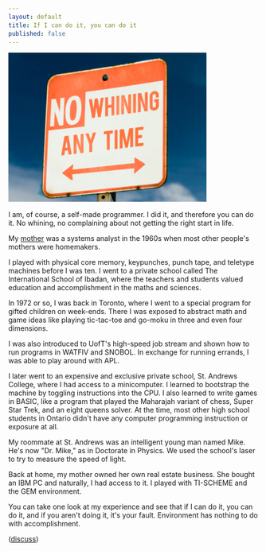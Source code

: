 ```yaml
---
layout: default
title: If I can do it, you can do it
published: false
---
```


![No whining](/assets/images/no-whining.jpg)

I am, of course, a self-made programmer. I did it, and therefore you can do it. No whining, no complaining about not getting the right start in life.

My [mother] was a systems analyst in the 1960s when most other people's mothers were homemakers.

I played with physical core memory, keypunches, punch tape, and teletype machines before I was ten. I went to a private school called The International School of Ibadan, where the teachers and students valued education and accomplishment in the maths and sciences.

In 1972 or so, I was back in Toronto, where I went to a special program for gifted children on week-ends. There I was exposed to abstract math and game ideas like playing tic-tac-toe and go-moku in three and even four dimensions.

I was also introduced to UofT's high-speed job stream and shown how to run programs in WATFIV and SNOBOL. In exchange for running errands, I was able to play around with APL.

I later went to an expensive and exclusive private school, St. Andrews College, where I had access to a minicomputer. I learned to bootstrap the machine by toggling instructions into the CPU. I also learned to write games in BASIC, like a program that played the Maharajah variant of chess, Super Star Trek, and an eight queens solver. At the time, most other high school students in Ontario didn't have any computer programming instruction or exposure at all.

My roommate at St. Andrews was an intelligent young man named Mike. He's now "Dr. Mike," as in Doctorate in Physics. We used the school's laser to try to measure the speed of light.

Back at home, my mother owned her own real estate business. She bought an IBM PC and naturally, I had access to it. I played with TI-SCHEME and the GEM environment.

You can take one look at my experience and see that if I can do it, you can do it, and if you aren't doing it, it's your fault. Environment has nothing to do with accomplishment.

([discuss](https://news.ycombinator.com/item?id=7132181))

[mother]: http://braythwayt.com/posterous/2012/03/29/a-womans-story.html "A Woman's Story"